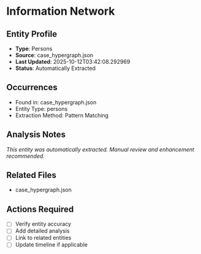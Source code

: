 # Information Network

## Entity Profile
- **Type**: Persons
- **Source**: case_hypergraph.json
- **Last Updated**: 2025-10-12T03:42:08.292969
- **Status**: Automatically Extracted

## Occurrences
- Found in: case_hypergraph.json
- Entity Type: persons
- Extraction Method: Pattern Matching

## Analysis Notes
*This entity was automatically extracted. Manual review and enhancement recommended.*

## Related Files
- case_hypergraph.json

## Actions Required
- [ ] Verify entity accuracy
- [ ] Add detailed analysis
- [ ] Link to related entities
- [ ] Update timeline if applicable

